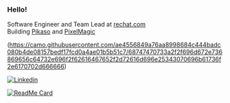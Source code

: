 ### Hello!

Software Engineer and Team Lead at [rechat.com](https://rechat.com)   
Building [Pikaso](https://github.com/pikasojs/pikaso) and [PixelMagic](https://pixelmagic.dorna.io)


(https://camo.githubusercontent.com/ae4556849a76aa8998684c444badc080b4de08157bedf17fcd0a4ae01b5b51c7/68747470733a2f2f696d672e736869656c64732e696f2f62616467652f2d72616d696e25343070696b61736f2e6170702d666666)

<a href='https://www.linkedin.com/in/raminmsv/' target="_blank"><img alt='Linkedin' src='https://img.shields.io/badge/Linkedin-100000?style=for-the-badge&logo=Linkedin&logoColor=white&labelColor=2D64BC&color=2D64BC'/></a>


[![ReadMe Card](https://github-readme-stats.vercel.app/api?username=raminious&show_icons=true&hide=[%22contribs%22])](https://github.com/raminious/raminious)


<!--
**raminious/raminious** is a ✨ _special_ ✨ repository because its `README.md` (this file) appears on your GitHub profile.

Here are some ideas to get you started:

- 🔭 I’m currently working on ...
- 🌱 I’m currently learning ...
- 👯 I’m looking to collaborate on ...
- 🤔 I’m looking for help with ...
- 💬 Ask me about ...
- 📫 How to reach me: ...
- 😄 Pronouns: ...
- ⚡ Fun fact: ...
-->
